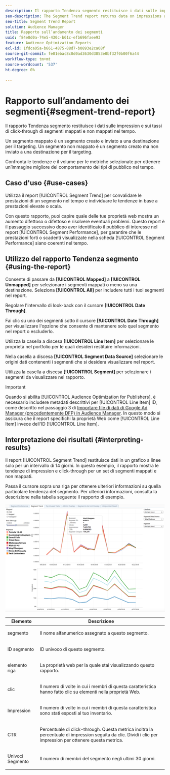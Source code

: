 ```yaml
---
description: Il rapporto Tendenza segmento restituisce i dati sulle impression e sui tassi di click-through di segmenti mappati e non mappati nel tempo. Un segmento mappato è un segmento creato e inviato a una destinazione per il targeting. Un segmento non mappato è un segmento creato ma non inviato a una destinazione per il targeting. Confronta le tendenze e il volume per le metriche selezionate per ottenere un’immagine migliore del comportamento dei tipi di pubblico nel tempo.
seo-description: The Segment Trend report returns data on impressions and click-through rates of mapped and unmapped segments over time. A mapped segment is a segment you create and send to a destination for targeting. An unmapped segment is a segment that you've created but have not sent to a destination for targeting. Compare trends and volume for your selected metrics to get a better picture of how your audiences behave over time.
seo-title: Segment Trend Report
solution: Audience Manager
title: Rapporto sull’andamento dei segmenti
uuid: f84e8d0a-74e5-430c-b61c-efb696faee93
feature: Audience Optimization Reports
exl-id: 1fdca05a-b661-4875-88d7-b0893e2ca08f
source-git-commit: fe01ebac8c0d0ad3630d3853e0bf32f0b00f6a44
workflow-type: tm+mt
source-wordcount: '537'
ht-degree: 0%

---
```


# Rapporto sull’andamento dei segmenti{#segment-trend-report}

Il rapporto Tendenza segmento restituisce i dati sulle impression e sui tassi di click-through di segmenti mappati e non mappati nel tempo.

Un segmento mappato è un segmento creato e inviato a una destinazione per il targeting. Un segmento non mappato è un segmento creato ma non inviato a una destinazione per il targeting.

Confronta le tendenze e il volume per le metriche selezionate per ottenere un’immagine migliore del comportamento dei tipi di pubblico nel tempo.

## Caso d&#39;uso {#use-cases}

Utilizza il report [!UICONTROL Segment Trend] per convalidare le prestazioni di un segmento nel tempo e individuare le tendenze in base a prestazioni elevate o scala.

Con questo rapporto, puoi capire quale delle tue proprietà web mostra un aumento difettoso o difettoso e risolvere eventuali problemi. Questo report è il passaggio successivo dopo aver identificato il pubblico di interesse nel report [!UICONTROL Segment Performance], per garantire che le prestazioni forti o scadenti visualizzate nella scheda [!UICONTROL Segment Performance] siano coerenti nel tempo.

## Utilizzo del rapporto Tendenza segmento {#using-the-report}

Consente di passare da **[!UICONTROL Mapped]** a **[!UICONTROL Unmapped]** per selezionare i segmenti mappati o meno su una destinazione. Seleziona **[!UICONTROL All]** per includere tutti i tuoi segmenti nel report.

Regolare l&#39;intervallo di look-back con il cursore **[!UICONTROL Date Through]**.

Fai clic su uno dei segmenti sotto il cursore **[!UICONTROL Date Through]** per visualizzare l&#39;opzione che consente di mantenere solo quel segmento nel report o escluderlo.

Utilizza la casella a discesa **[!UICONTROL Line Item]** per selezionare le proprietà nel portfolio per le quali desideri restituire informazioni.

Nella casella a discesa **[!UICONTROL Segment Data Source]** selezionare le origini dati contenenti i segmenti che si desidera visualizzare nel report.

Utilizza la casella a discesa **[!UICONTROL Segment]** per selezionare i segmenti da visualizzare nel rapporto.

>[!IMPORTANT]
>
>Quando si abilita [!UICONTROL Audience Optimization for Publishers], è necessario includere metadati descrittivi per [!UICONTROL Line Item] ID, come descritto nel passaggio 3 di [Importare file di dati di Google Ad Manager (precedentemente DFP) in Audience Manager](../../../reporting/audience-optimization-reports/aor-publishers/import-dfp.md). In questo modo si assicura che il report specifichi la proprietà Web come [!UICONTROL Line Item] invece dell&#39;ID [!UICONTROL Line Item].

## Interpretazione dei risultati {#interpreting-results}

Il report [!UICONTROL Segment Trend] restituisce dati in un grafico a linee solo per un intervallo di 14 giorni. In questo esempio, il rapporto mostra le tendenze di impression e click-through per un set di segmenti mappati e non mappati.

Passa il cursore sopra una riga per ottenere ulteriori informazioni su quella particolare tendenza del segmento. Per ulteriori informazioni, consulta la descrizione nella tabella seguente il rapporto di esempio.

![](assets/publisher_segment_trend.png)

<table id="table_AFE2540583C34835B04584693ADFD26A"> 
 <thead> 
  <tr> 
   <th colname="col1" class="entry"> Elemento </th> 
   <th colname="col2" class="entry"> Descrizione </th> 
  </tr>
 </thead>
 <tbody> 
  <tr> 
   <td colname="col1"> <p><span class="wintitle"> segmento</span> </p> </td> 
   <td colname="col2"> <p>Il nome alfanumerico assegnato a questo segmento. </p> </td> 
  </tr> 
  <tr> 
   <td colname="col1"> <p><span class="wintitle"> ID segmento</span> </p> </td> 
   <td colname="col2"> <p>ID univoco di questo segmento. </p> </td> 
  </tr> 
  <tr> 
   <td colname="col1"> <p><span class="wintitle"> elemento riga</span> </p> </td> 
   <td colname="col2"> <p>La proprietà web per la quale stai visualizzando questo rapporto. </p> </td> 
  </tr> 
  <tr> 
   <td colname="col1"> <p><span class="wintitle"> clic</span> </p> </td> 
   <td colname="col2"> <p>Il numero di volte in cui i membri di questa caratteristica hanno fatto clic su elementi nella proprietà Web. </p> </td> 
  </tr> 
  <tr> 
   <td colname="col1"> <p>Impression <span class="wintitle"></span> </p> </td> 
   <td colname="col2"> <p>Il numero di volte in cui i membri di questa caratteristica sono stati esposti al tuo inventario. </p> </td> 
  </tr> 
  <tr> 
   <td colname="col1"> <p><span class="wintitle"> CTR</span> </p> </td> 
   <td colname="col2"> <p>Percentuale di click-through. Questa metrica inoltra la percentuale di impression seguita da clic. Dividi i clic per impression per ottenere questa metrica. </p> </td> 
  </tr> 
  <tr> 
   <td colname="col1"> <p><span class="wintitle"> Univoci Segmento</span> </p> </td> 
   <td colname="col2"> <p>Il numero di membri del segmento negli ultimi 30 giorni. </p> </td> 
  </tr> 
 </tbody> 
</table>
